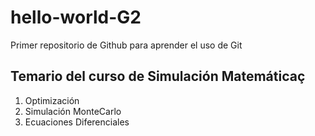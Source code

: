 # hello-world-G2
Primer repositorio de Github para aprender el uso de Git

## Temario del curso de Simulación Matemáticaç

1. Optimización
2. Simulación MonteCarlo
3. Ecuaciones Diferenciales
